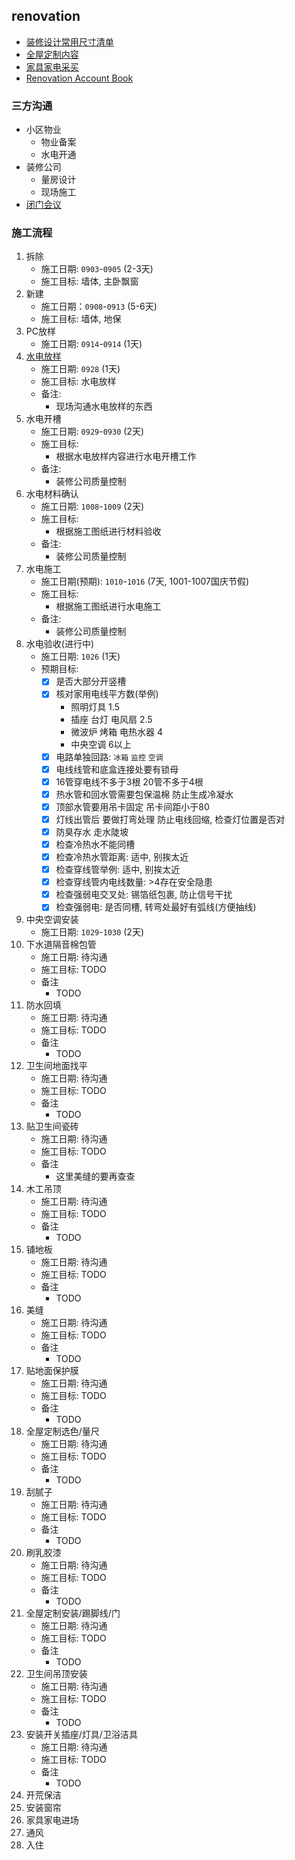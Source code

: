 ## renovation
* [装修设计常用尺寸清单](Decoration_Size_List.md)
* [全屋定制内容](Painter.md)
* [家具家电采买](Decoration_Procurement.md)
* [Renovation Account Book](account_book.md)

### 三方沟通
* 小区物业
    + 物业备案
    + 水电开通
* 装修公司
    + 量房设计
    + 现场施工
* [闭门会议](closed_Meeting.md)

### 施工流程
1. 拆除
    * 施工日期: `0903`-`0905` (2-3天)
    * 施工目标: 墙体, 主卧飘窗
2. 新建
    * 施工日期：`0908`-`0913` (5-6天)
    * 施工目标: 墙体, 地保
3. PC放样
    * 施工日期: `0914`-`0914` (1天)
4. [水电放样](hydropower.md)
    * 施工日期: `0928` (1天)
    * 施工目标: 水电放样
    * 备注: 
        + 现场沟通水电放样的东西
5. 水电开槽
    * 施工日期: `0929`-`0930` (2天)
    * 施工目标:
        + 根据水电放样内容进行水电开槽工作
    * 备注:
        + 装修公司质量控制
6. 水电材料确认
    * 施工日期: `1008`-`1009` (2天)
    * 施工目标:
        + 根据施工图纸进行材料验收
    * 备注:
        + 装修公司质量控制
7. 水电施工
    * 施工日期(预期): `1010`-`1016` (7天, 1001-1007国庆节假)
    * 施工目标: 
        + 根据施工图纸进行水电施工
    * 备注:
        + 装修公司质量控制
8. 水电验收(进行中)
    * 施工日期: `1026` (1天)
    * 预期目标: 
        + [x] 是否大部分开竖槽
        + [x] 核对家用电线平方数(举例)
            * 照明灯具 1.5
            * 插座 台灯 电风扇 2.5
            * 微波炉 烤箱 电热水器 4
            * 中央空调 6以上
        + [x] 电路单独回路: `冰箱` `监控` `空调`
        + [x] 电线线管和底盒连接处要有锁母
        + [x] 16管穿电线不多于3根   20管不多于4根
        + [x] 热水管和回水管需要包保温棉 防止生成冷凝水
        + [x] 顶部水管要用吊卡固定  吊卡间距小于80
        + [x] 灯线出管后 要做打弯处理 防止电线回缩, 检查灯位置是否对
        + [x] 防臭存水  走水陡坡
        + [x] 检查冷热水不能同槽
        + [x] 检查冷热水管距离: 适中, 别挨太近
        + [x] 检查穿线管举例: 适中, 别挨太近
        + [x] 检查穿线管内电线数量: >4存在安全隐患
        + [x] 检查强弱电交叉处: 锡箔纸包裹, 防止信号干扰
        + [x] 检查强弱电: 是否同槽, 转弯处最好有弧线(方便抽线)
9. 中央空调安装
    * 施工日期: `1029`-`1030` (2天)
9. 下水道隔音棉包管
    * 施工日期: 待沟通
    * 施工目标: TODO
    * 备注
        + TODO
10. 防水回填
     * 施工日期: 待沟通
     * 施工目标: TODO
     * 备注
         + TODO
11. 卫生间地面找平
     * 施工日期: 待沟通
     * 施工目标: TODO
     * 备注
         + TODO
12. 贴卫生间瓷砖
     * 施工日期: 待沟通
     * 施工目标: TODO
     * 备注
         + 这里美缝的要再查查
13. 木工吊顶
    * 施工日期: 待沟通
    * 施工目标: TODO
    * 备注
        + TODO
14. 铺地板
    * 施工日期: 待沟通
    * 施工目标: TODO
    * 备注
        + TODO
15. 美缝
    * 施工日期: 待沟通
    * 施工目标: TODO
    * 备注
        + TODO
16. 贴地面保护膜
    * 施工日期: 待沟通
    * 施工目标: TODO
    * 备注
        + TODO
17. 全屋定制选色/量尺
    * 施工日期: 待沟通
    * 施工目标: TODO
    * 备注
        + TODO
18. 刮腻子
    * 施工日期: 待沟通
    * 施工目标: TODO
    * 备注
        + TODO
19. 刷乳胶漆
    * 施工日期: 待沟通
    * 施工目标: TODO
    * 备注
        + TODO
20. 全屋定制安装/踢脚线/门
    * 施工日期: 待沟通
    * 施工目标: TODO
    * 备注
        + TODO
21. 卫生间吊顶安装
    * 施工日期: 待沟通
    * 施工目标: TODO
    * 备注
        + TODO
22. 安装开关插座/灯具/卫浴洁具
    * 施工日期: 待沟通
    * 施工目标: TODO
    * 备注
        + TODO
23. 开荒保洁
24. 安装窗帘
25. 家具家电进场
26. 通风
27. 入住
